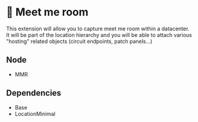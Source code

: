 # 🧩 Meet me room

This extension will allow you to capture meet me room within a datacenter. It will be part of the location hierarchy and you will be able to attach various "hosting" related objects (circuit endpoints, patch panels...)

## Node

- MMR

## Dependencies

- Base
- LocationMinimal

